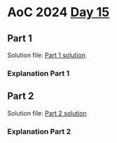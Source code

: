 # AoC 2024 [Day 15](https://adventofcode.com/2024/day/15)

## Part 1

Solution file: [Part 1 solution](day15_p1.py)

### Explanation Part 1

## Part 2

Solution file: [Part 2 solution](day15_p2.py)

### Explanation Part 2
